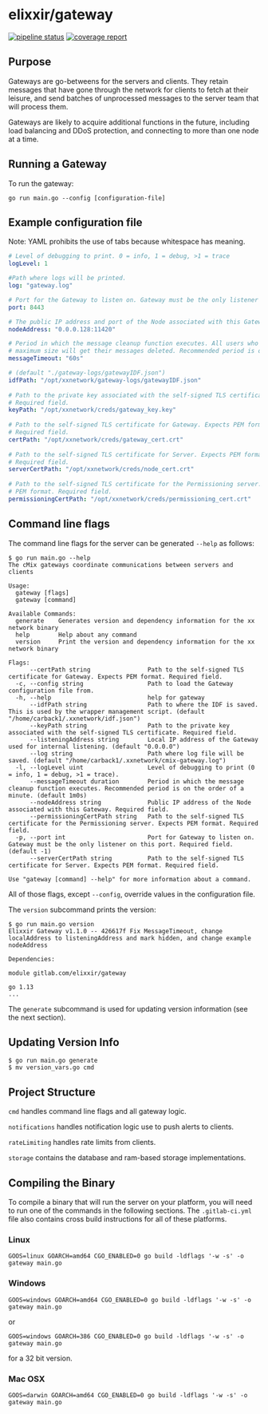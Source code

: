 # elixxir/gateway

[![pipeline status](https://gitlab.com/elixxir/gateway/badges/master/pipeline.svg)](https://gitlab.com/elixxir/gateway/commits/master)
[![coverage report](https://gitlab.com/elixxir/gateway/badges/master/coverage.svg)](https://gitlab.com/elixxir/gateway/commits/master)

## Purpose

Gateways are go-betweens for the servers and clients. They retain messages that
have gone through the network for clients to fetch at their leisure, and send
batches of unprocessed messages to the server team that will process them.

Gateways are likely to acquire additional functions in the future, including
load balancing and DDoS protection, and connecting to more than one node at
a time.

## Running a Gateway

To run the gateway:

```
go run main.go --config [configuration-file]
```

## Example configuration file

Note: YAML prohibits the use of tabs because whitespace has meaning.

```yaml
# Level of debugging to print. 0 = info, 1 = debug, >1 = trace
logLevel: 1

#Path where logs will be printed.
log: "gateway.log"

# Port for the Gateway to listen on. Gateway must be the only listener on this port.
port: 8443

# The public IP address and port of the Node associated with this Gateway.
nodeAddress: "0.0.0.128:11420"

# Period in which the message cleanup function executes. All users who message buffer have exceeded the 
# maximum size will get their messages deleted. Recommended period is on the order of a minute to an hour.
messageTimeout: "60s"

# (default "./gateway-logs/gatewayIDF.json")
idfPath: "/opt/xxnetwork/gateway-logs/gatewayIDF.json"
​
# Path to the private key associated with the self-signed TLS certificate.
# Required field.
keyPath: "/opt/xxnetwork/creds/gateway_key.key"
​
# Path to the self-signed TLS certificate for Gateway. Expects PEM format.
# Required field.
certPath: "/opt/xxnetwork/creds/gateway_cert.crt"
​
# Path to the self-signed TLS certificate for Server. Expects PEM format.
# Required field.
serverCertPath: "/opt/xxnetwork/creds/node_cert.crt"
​
# Path to the self-signed TLS certificate for the Permissioning server. Expects
# PEM format. Required field.
permissioningCertPath: "/opt/xxnetwork/creds/permissioning_cert.crt"
```

## Command line flags

The command line flags for the server can be generated `--help` as follows:


```
$ go run main.go --help
The cMix gateways coordinate communications between servers and clients

Usage:
  gateway [flags]
  gateway [command]

Available Commands:
  generate    Generates version and dependency information for the xx network binary
  help        Help about any command
  version     Print the version and dependency information for the xx network binary

Flags:
      --certPath string                Path to the self-signed TLS certificate for Gateway. Expects PEM format. Required field.
  -c, --config string                  Path to load the Gateway configuration file from.
  -h, --help                           help for gateway
      --idfPath string                 Path to where the IDF is saved. This is used by the wrapper management script. (default "/home/carback1/.xxnetwork/idf.json")
      --keyPath string                 Path to the private key associated with the self-signed TLS certificate. Required field.
      --listeningAddress string        Local IP address of the Gateway used for internal listening. (default "0.0.0.0")
      --log string                     Path where log file will be saved. (default "/home/carback1/.xxnetwork/cmix-gateway.log")
  -l, --logLevel uint                  Level of debugging to print (0 = info, 1 = debug, >1 = trace).
      --messageTimeout duration        Period in which the message cleanup function executes. Recommended period is on the order of a minute. (default 1m0s)
      --nodeAddress string             Public IP address of the Node associated with this Gateway. Required field.
      --permissioningCertPath string   Path to the self-signed TLS certificate for the Permissioning server. Expects PEM format. Required field.
  -p, --port int                       Port for Gateway to listen on. Gateway must be the only listener on this port. Required field. (default -1)
      --serverCertPath string          Path to the self-signed TLS certificate for Server. Expects PEM format. Required field.

Use "gateway [command] --help" for more information about a command.
```

All of those flags, except `--config`, override values in the configuration
file.

The `version` subcommand prints the version:


```
$ go run main.go version
Elixxir Gateway v1.1.0 -- 426617f Fix MessageTimeout, change localAddress to listeningAddress and mark hidden, and change example nodeAddress

Dependencies:

module gitlab.com/elixxir/gateway

go 1.13
...
```

The `generate` subcommand is used for updating version information (see the
next section).

## Updating Version Info
```
$ go run main.go generate
$ mv version_vars.go cmd
```

## Project Structure


`cmd` handles command line flags and all gateway logic.

`notifications` handles notification logic use to push alerts to clients.

`rateLimiting` handles rate limits from clients.

`storage` contains the database and ram-based storage implementations.

## Compiling the Binary

To compile a binary that will run the server on your platform,
you will need to run one of the commands in the following sections.
The `.gitlab-ci.yml` file also contains cross build instructions
for all of these platforms.


### Linux

```
GOOS=linux GOARCH=amd64 CGO_ENABLED=0 go build -ldflags '-w -s' -o gateway main.go
```

### Windows

```
GOOS=windows GOARCH=amd64 CGO_ENABLED=0 go build -ldflags '-w -s' -o gateway main.go
```

or

```
GOOS=windows GOARCH=386 CGO_ENABLED=0 go build -ldflags '-w -s' -o gateway main.go
```

for a 32 bit version.

### Mac OSX

```
GOOS=darwin GOARCH=amd64 CGO_ENABLED=0 go build -ldflags '-w -s' -o gateway main.go
```

